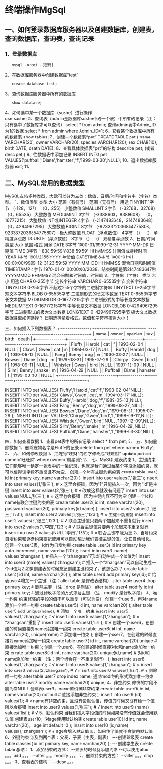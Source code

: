 
# 终端操作MgSql
## 一、如何登录数据库服务器以及创建数据库，创建表，查询数据库，查询表，查询记录
### 1、登录数据库    
   ```
      mysql -uroot -[密码]
   ```
   2、在数据库服务器中创建数据库“test”  
   ```
      create database test;
   ```  
   3、查询数据库服务器中所有的数据库  
   ```
      show database;
   ```
   4、如何选中某一个数据库（sushe）进行操作    
      use sushe;
   5、查询表（admin是数据库sushe中的一个表）中所有的记录（注：只有选中了数据库才可以查询）
      select * from admin;
      查询admin表中Admin_ID为1的数据
      select * from admin where Admin_ID=1;
   6、查看某个数据库中所有的数据表
      show tables;
   7、创建一个数据表“pet”
      CREATE TABLE pet (
          name VARCHAR(20),
          owner VARCHAR(20),
          species VARCHAR(20),
          sex CHAR(10),
          birth DATE,
          death DATE);
   8、查看具体数据表“pet”的结构
      describe pet;     (或者 desc pet;)
   9、往数据表中添加记录
      INSERT INTO pet
      VALUES('puffball','Diane','hamster','f','1999-03-30',NULL);
   10、退出数据库服务器
      exit;
   11、

## 二、MySQL常用的数据类型
   MySQL支持多种类型，大致可以分为三类：数值、日期/时间和字符串（字符）类型。
   1、数值类型
      类型                      大小           范围（有符号）                                       范围（无符号）               用途
      TINYINT                  1字节          （-128，127）                                       （0，255）                   小整数值
      SMALLINT                 2字节          （-32768，32768）                                   （0，65535）                 大整数值
      MEDIUMINT                3字节          （-8388608，8388608）                               （0，16777215）              大整数值
      INT或INTEGER             4字节          （-2147483648，2147483648）                         （0，4294967295）            大整数值
      BIGINT                   8字节          （-9233372036854775808，9233372036854775807）                                   极大整数值
      FLOAT（浮点数值）         4字节          （）                                                （）                        单精度浮点数
      DOUBLE（浮点数值）        8字节          （）                                                （）                        双精度浮点数
   2、日期/时间
      类型               大小         范围                                                    格式                       用途
      DATE              3字节        1000-01/9999-12-31                                      YYYY-MM-DD                 日期值
      TIME              3字节        '-838:59:59'/'838:59:59'                                HH:MM:SS                   时间值或持续时间
      YEAR              1字节        1901/2155                                               YYYY                       年份值
      DATETIME          8字节        1000-01-01 00:00:00/9999-12-31 23:59:59                 YYYY-MM-DD HH:MM:SS        混合日期和时间值
      TIMESTAMP         4字节        1970-01-01 00:00:00/2038，结束时间是第2147483647秒        YYYYMMDD HHMMSS           混合日期和时间值，时间戳
   3、字符串（字符）
      类型               大小                    用途
      CHAR              0-255字节               定长字符串
      VARCHAR           0-65535字节             变长字符串
      TINYBLOB          0-255字节               不超过255个字符的二进制字符串
      TINYTEXT          0-255字节               短文本字符串
      BLOB              0-65535字节             二进制形式的长文本数据
      TEXT              0-65535字节             长文本数据
      MEDIUMBLOB        0-16777215字节          二进制形式的中等长度文本数据
      MEDIUMTEXT        0-16777215字节          中等长度文本数据
      LONGBLOB          0-4294967295字节        二进制形式的极大文本数据
      LONGTEXT          0-4294967295字节        极大文本数据
    数据类型如何选择？   日期选择拿着格式，数值和字符串按照大小！
   
三、如何插入下列数据表？
   +---------------+-------------+-------------+---------+-----------------+------------------+
   |  name         |  owner      |  species    |  sex    |  birth          |  death           |
   +---------------+-------------+-------------+---------+-----------------+------------------+
   |  Fluffy       |  Harold     |  cat        |  f      |  1993-02-04     |  NULL            |
   |  Claws        |  Gwen       |  cat        |  m      |  1994-03-17     |  NULL            |
   |  Buffy        |  Harold     |  dog        |  f      |  1989-05-13     |  NULL            |
   |  Fang         |  Benny      |  dog        |  m      |  1990-08-27     |  NULL            |
   |  Bowser       |  Diane      |  dog        |  m      |  1979-08-31     |  1995-07-29      |
   |  Chirpy       |  Gwen       |  bird       |  f      |  1998-09-11     |  NULL            |
   |  Whistler     |  Gwen       |  bird       |  NULL   |  1997-12-09     |  NULL            |
   |  Slim         |  Benny      |  snake      |  m      |  1996-04-29     |  NULL            |
   |  Puffball     |  Diane      |  hamster    |  f      |  1999-03-30     |  NULL            |
   +---------------+-------------+-------------+---------+-----------------+------------------+
   
   INSERT INTO pet VALUES('Fluffy','Harold','cat','f','1993-02-04',NILL);
   INSERT INTO pet VALUES('Claws','Gwen','cat','m','1994-03-17',NILL);
   INSERT INTO pet VALUES('Buffy','Harold','dog','f','1989-05-13',NILL);
   INSERT INTO pet VALUES('Fang','Benny','dog','m','1990-08-27',NILL);
   INSERT INTO pet VALUES('Bowser','Diane','dog','m','1979-08-31','1995-07-29');
   INSERT INTO pet VALUES('Chirpy','Gwen','bird','f','1998-09-11',NILL);
   INSERT INTO pet VALUES('Whistler','Gwen','bird','NULL,'1997-12-09',NILL);
   INSERT INTO pet VALUES('Slim','Benny','snake','m','1996-04-29',NILL);
   INSERT INTO pet VALUES('Puffball','Diane','hamster','f','1999-03-30',NILL);
   
四、如何查看数据
   1、查看pet表中的所有记录
      select * from pet;
   2、
五、如何删除数据
   1、删除宠物名字是Fluffy的记录
      delete from pet where name='Fluffy';
   2、
六、如何修改数据
   1、把宠物“旺财”的名字修改成“旺旺财”
      update pet set name ='旺旺财' where owner='周星驰';
   2、
七、MySQL建表约束
   1、主键约束
      它们能够唯一确定一张表中的一条记录，也就是我们通过给某个字段添加约束，就可以使得该字段不重复且不为空。
      创建一个id有主键约束的表
      create table user(
          id int primary key,
          name varchar(20)
      );
      insert into user values(1,'张三');
      insert into user values(1,'张三');         # × 这里会报错，因为“1”只能插入一次，因为“id”是主键
      insert into user values(2,'张三');         # √ 改成这样就没有问题了
      insert into user values(NULL,'张三');      # × 这里也会报错，因为主键内容不可为空
      创建一个id和name有联合主键约束的表
      create table user2(
          id int,
          name varchar(20),
          password varchar(20),
          primary key(id,name)
      );
      insert into user2 values(1,'张三','123');
      insert into user2 values(1,'张三','123');        # × 主键不能重复
      insert into user2 values(2,'张三','123');        # √ 联合主键值只要两个加起来不重复就行
      insert into user2 values(1,'李四','123');        # √ 联合主键值只要两个加起来不重复就行
      insert into user2 values(NULL,'李四','123');     # × 联合主键不能为空
   2、自增约束
      自增约束和逐渐约束搭配使用可以自动帮助我们管控主键的值，让它自动增长。
      创建一个user3表，id作为自增约束
      create table user3(
          id int primary key auto-increment,
          name varchar(20)
      );
      insert into user3 (name) values('zhangsan');       # 插入一个“zhangsan”可以自动生成一个id值为1
      insert into user3 (name) values('zhangsan');       # 插入一个“zhangsan”可以自动生成一个id值为2
      如果创建表的时候忘记创建主键约束了，该怎么办？
      create table user4(
          id int,
          name varchar(20)
      );
      alter table user4 add primary key(id);             # 给表user4增加一个主键  （注：alter table 是修改表结构）
      alter table user4 drop primary key;                # 删除主键  （注：drop 是删除）
      alter table user4 modify id int primary key;       # 通过修改字段的方式添加主键  （注：modify 是修改字段）
   3、唯一约束
      约束修饰的字段的值不可以重复（可以为空）
      创建一个user5，再对name添加一个唯一约束
      create table user5(
          id int,
          name varchar(20)
      );
      alter table user5 add unique(name);          # 添加一个唯一约束
      insert into user5 values(1,'zhangsan');      # √
      insert into user5 values(1,'zhangsan');      # × “zhangsan”重复了
      insert into user5 values(1,'lisi');          # √ 
      创建一个user6，在创建的时候直接对name添加唯一约束
      create table user6(
          id int,
          name varchar(20),
          unique(name)              # 添加唯一约束
      );
      创建一个user7，在创建的时候直接对name添加唯一约束
      create table user7(
          id int,
          name varchar(20) unique          # 直接添加唯一约束
      );
      创建一个user8，在创建的时候直接对id和name添加唯一约束
      create table user8(
          id int,
          name varchar(20),
          unique(id,name)              # 对id和name添加唯一约束   （注：两个组合在一不重复就行）
      );
      insert into user8 values(1,'zhangsan');       # √
      insert into user8 values(1,'zhangsan');       # ×
      insert into user8 values(2,'zhangsan');       # √
      insert into user8 values(1,'lisi');           # √
      删除唯一约束
      alter table user7 drop index name;
      通过modify的形式添加唯一约束
      alter table user7 modify name varchar(20) unique;
   4、非空约束
      修饰的字段不能为空NULL
      创建表user9，name值设置非空约束
      create table user9(
          id int,
          name varchar(20) not null      # 直接添加非空约束
      );
      insert into user9 (id) values(1);           # × name有非空约束，且没有设默认值，传值的时候又没有给一个值所以会报错
      insert into user9 values(1,'张三');         # √
      insert into user9 (name) values('lisi');    # √
   5、默认约束
      当我们插入字段值的时候如果没有传值就会使用默认值
      创建表user10，对age使用默认约束
      create table user10(
          id int,
          name varchar(20)，
          age int default 10
      );
      insert into user10 (id,name) values(1,'zhangsan');      # √ age会填入默认值10，如果传了值就不会使用默认值
   6、外键约束
      涉及到两个表：父表，子表（主表，副表）
      ---创建班级表
      create table classes(
          id int primary key,
          name varchar(20)
      );
      ---创建学生表
      create table 
   总结：
   1、添加约束的方式：
      --建表的时候就添加约束
      --可以使用alter 。。。add 。。。
      --alter 。。。modify 。。。
   2、删除约束的方式：
      --alter 。。。drop 。。。
   3、查看表的结构：
      --desc 。。。




   
   
   
   
   
   
   

